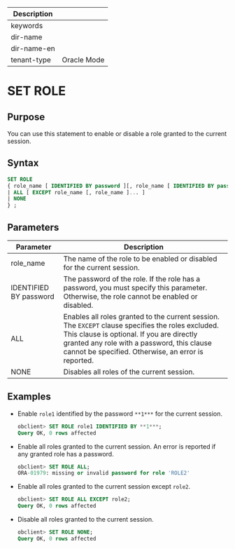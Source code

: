 | Description   |                 |
|---------------|-----------------|
| keywords      |                 |
| dir-name      |                 |
| dir-name-en   |                 |
| tenant-type   | Oracle Mode     |

# SET ROLE

## Purpose

You can use this statement to enable or disable a role granted to the current session.

## Syntax

```sql
SET ROLE
{ role_name [ IDENTIFIED BY password ][, role_name [ IDENTIFIED BY password ] ]...
| ALL [ EXCEPT role_name [, role_name ]... ]
| NONE
} ;
```

## Parameters

| Parameter | Description |
|------------------------|------------------------------------------------------------------------------------------------|
| role_name | The name of the role to be enabled or disabled for the current session.  |
| IDENTIFIED BY password | The password of the role. If the role has a password, you must specify this parameter. Otherwise, the role cannot be enabled or disabled.  |
| ALL | Enables all roles granted to the current session. The `EXCEPT` clause specifies the roles excluded. This clause is optional. If you are directly granted any role with a password, this clause cannot be specified. Otherwise, an error is reported.  |
| NONE | Disables all roles of the current session.  |

## Examples

* Enable `role1` identified by the password `**1***` for the current session.

   ```sql
   obclient> SET ROLE role1 IDENTIFIED BY **1***;
   Query OK, 0 rows affected
   ```

* Enable all roles granted to the current session. An error is reported if any granted role has a password.

   ```sql
   obclient> SET ROLE ALL;
   ORA-01979: missing or invalid password for role 'ROLE2'
   ```

* Enable all roles granted to the current session except `role2`.

   ```sql
   obclient> SET ROLE ALL EXCEPT role2;
   Query OK, 0 rows affected
   ```

* Disable all roles granted to the current session.

   ```sql
   obclient> SET ROLE NONE;
   Query OK, 0 rows affected
   ```